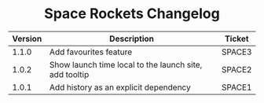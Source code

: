 <h1 align="center">Space Rockets Changelog</h1>


| Version | Description                                                          | Ticket                             |
| ------- | -------------------------------------------------------------------- | ---------------------------------- |
| 1.1.0   | Add favourites feature                                               | SPACE3                             |
| 1.0.2   | Show launch time local to the launch site, add tooltip               | SPACE2                             |
| 1.0.1   | Add history as an explicit dependency                                | SPACE1                             |
